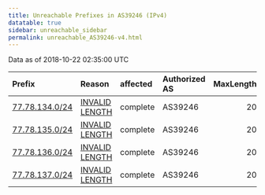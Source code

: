 ```yaml
---
title: Unreachable Prefixes in AS39246 (IPv4)
datatable: true
sidebar: unreachable_sidebar
permalink: unreachable_AS39246-v4.html
---
```


Data as of 2018-10-22 02:35:00 UTC


<div class="datatable-begin"></div>

| Prefix                                                 | Reason                                                                                                   | affected   | Authorized AS   |   MaxLength | Anchor                                         |   unreachable /24s |
|:-------------------------------------------------------|:---------------------------------------------------------------------------------------------------------|:-----------|:----------------|------------:|:-----------------------------------------------|-------------------:|
| [77.78.134.0/24](https://stat.ripe.net/77.78.134.0/24) | [INVALID LENGTH](https://rpki-validator.ripe.net/announcement-preview?asn=AS39246&prefix=77.78.134.0/24) | complete   | AS39246         |          20 | [RIPE](unreachable_RIPE_NCC_RPKI_Root-v4.html) |                  1 |
| [77.78.135.0/24](https://stat.ripe.net/77.78.135.0/24) | [INVALID LENGTH](https://rpki-validator.ripe.net/announcement-preview?asn=AS39246&prefix=77.78.135.0/24) | complete   | AS39246         |          20 | [RIPE](unreachable_RIPE_NCC_RPKI_Root-v4.html) |                  1 |
| [77.78.136.0/24](https://stat.ripe.net/77.78.136.0/24) | [INVALID LENGTH](https://rpki-validator.ripe.net/announcement-preview?asn=AS39246&prefix=77.78.136.0/24) | complete   | AS39246         |          20 | [RIPE](unreachable_RIPE_NCC_RPKI_Root-v4.html) |                  1 |
| [77.78.137.0/24](https://stat.ripe.net/77.78.137.0/24) | [INVALID LENGTH](https://rpki-validator.ripe.net/announcement-preview?asn=AS39246&prefix=77.78.137.0/24) | complete   | AS39246         |          20 | [RIPE](unreachable_RIPE_NCC_RPKI_Root-v4.html) |                  1 |

<div class="datatable-end"></div>